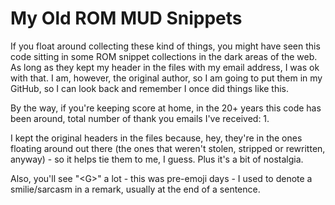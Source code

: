 # My Old ROM MUD Snippets
If you float around collecting these kind of things, you might have seen this code sitting in some ROM snippet collections in the dark areas of the web. As long as they kept my header in the files with my email address, I was ok with that. I am, however, the original author, so I am going to put them in my GitHub, so I can look back and remember I once did things like this.

By the way, if you're keeping score at home, in the 20+ years this code has been around, total number of thank you emails I've received: 1.

I kept the original headers in the files because, hey, they're in the ones floating around out there (the ones that weren't stolen, stripped or rewritten, anyway) - so it helps tie them to me, I guess. Plus it's a bit of nostalgia.

Also, you'll see "\<G\>" a lot - this was pre-emoji days - I used <G> to denote a smilie/sarcasm in a remark, usually at the end of a sentence.
